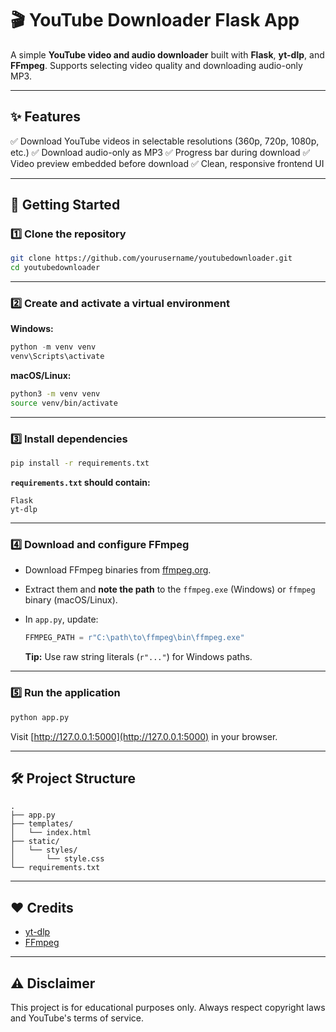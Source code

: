 # 🎬 YouTube Downloader Flask App

A simple **YouTube video and audio downloader** built with **Flask**, **yt-dlp**, and **FFmpeg**.
Supports selecting video quality and downloading audio-only MP3.

---

## ✨ Features

✅ Download YouTube videos in selectable resolutions (360p, 720p, 1080p, etc.)
✅ Download audio-only as MP3
✅ Progress bar during download
✅ Video preview embedded before download
✅ Clean, responsive frontend UI

---

## 🚀 Getting Started

### 1️⃣ Clone the repository

```bash
git clone https://github.com/yourusername/youtubedownloader.git
cd youtubedownloader
```

---

### 2️⃣ Create and activate a virtual environment

**Windows:**

```powershell
python -m venv venv
venv\Scripts\activate
```

**macOS/Linux:**

```bash
python3 -m venv venv
source venv/bin/activate
```

---

### 3️⃣ Install dependencies

```bash
pip install -r requirements.txt
```

**`requirements.txt` should contain:**

```
Flask
yt-dlp
```

---

### 4️⃣ Download and configure FFmpeg

* Download FFmpeg binaries from [ffmpeg.org](https://ffmpeg.org/download.html).
* Extract them and **note the path** to the `ffmpeg.exe` (Windows) or `ffmpeg` binary (macOS/Linux).
* In `app.py`, update:

  ```python
  FFMPEG_PATH = r"C:\path\to\ffmpeg\bin\ffmpeg.exe"
  ```

  **Tip:** Use raw string literals (`r"..."`) for Windows paths.

---

### 5️⃣ Run the application

```bash
python app.py
```

Visit [http://127.0.0.1:5000](http://127.0.0.1:5000) in your browser.

---

## 🛠️ Project Structure

```
.
├── app.py
├── templates/
│   └── index.html
├── static/
│   └── styles/
│       └── style.css
└── requirements.txt
```

---

## ❤️ Credits

* [yt-dlp](https://github.com/yt-dlp/yt-dlp)
* [FFmpeg](https://ffmpeg.org/)

---

## ⚠️ Disclaimer

This project is for educational purposes only.
Always respect copyright laws and YouTube's terms of service.
